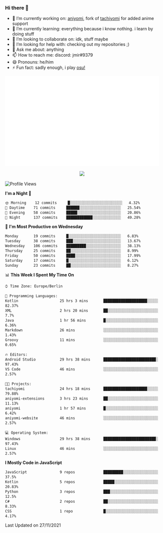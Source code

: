 ### Hi there 👋



<!--
**jmir1/jmir1** is a ✨ _special_ ✨ repository because its `README.md` (this file) appears on your GitHub profile.

Here are some ideas to get you started:
-->
- 🔭 I’m currently working on: [aniyomi](https://github.com/jmir1/aniyomi), fork of [tachiyomi](https://github.com/tachiyomiorg/tachiyomi) for added anime support
- 🌱 I’m currently learning: everything because i know nothing. i learn by doing stuff
- 👯 I’m looking to collaborate on: idk, stuff maybe
- 🤔 I’m looking for help with: checking out my repositories ;)
- 💬 Ask me about: anything
- 📫 How to reach me: discord: jmir#9379
- 😄 Pronouns: he/him
- ⚡ Fun fact: sadly enough, i play [osu!](https://osu.ppy.sh/users/18018426)  
<div>
	<p align="center">
		<a href="https://github.com/jmir1?tab=repositories" target="_blank" rel="noopener"><img src="https://github.com/jmir1/github-stats/blob/master/generated/overview.svg"></a>
	</p>
	<p align="center">
		<a href="https://github.com/search?o=desc&q=author%3Ajmir1&s=committer-date&type=Commits" target="_blank" rel="noopener"><img src="https://github-readme-streak-stats.herokuapp.com/?user=jmir1"></a>
	</p>
</div>

<!--START_SECTION:waka-->
![Profile Views](http://img.shields.io/badge/Profile%20Views-8-blue)

**I'm a Night 🦉** 

```text
🌞 Morning    12 commits     █░░░░░░░░░░░░░░░░░░░░░░░░   4.32% 
🌆 Daytime    71 commits     ██████░░░░░░░░░░░░░░░░░░░   25.54% 
🌃 Evening    58 commits     █████░░░░░░░░░░░░░░░░░░░░   20.86% 
🌙 Night      137 commits    ████████████░░░░░░░░░░░░░   49.28%

```
📅 **I'm Most Productive on Wednesday** 

```text
Monday       19 commits     █░░░░░░░░░░░░░░░░░░░░░░░░   6.83% 
Tuesday      38 commits     ███░░░░░░░░░░░░░░░░░░░░░░   13.67% 
Wednesday    106 commits    █████████░░░░░░░░░░░░░░░░   38.13% 
Thursday     25 commits     ██░░░░░░░░░░░░░░░░░░░░░░░   8.99% 
Friday       50 commits     ████░░░░░░░░░░░░░░░░░░░░░   17.99% 
Saturday     17 commits     █░░░░░░░░░░░░░░░░░░░░░░░░   6.12% 
Sunday       23 commits     ██░░░░░░░░░░░░░░░░░░░░░░░   8.27%

```


📊 **This Week I Spent My Time On** 

```text
⌚︎ Time Zone: Europe/Berlin

💬 Programming Languages: 
Kotlin                   25 hrs 3 mins       ████████████████████░░░░░   82.37% 
XML                      2 hrs 20 mins       ██░░░░░░░░░░░░░░░░░░░░░░░   7.7% 
Java                     1 hr 56 mins        █░░░░░░░░░░░░░░░░░░░░░░░░   6.36% 
Markdown                 26 mins             ░░░░░░░░░░░░░░░░░░░░░░░░░   1.43% 
Groovy                   11 mins             ░░░░░░░░░░░░░░░░░░░░░░░░░   0.65%

🔥 Editors: 
Android Studio           29 hrs 38 mins      ████████████████████████░   97.43% 
VS Code                  46 mins             ░░░░░░░░░░░░░░░░░░░░░░░░░   2.57%

🐱‍💻 Projects: 
tachiyomi                24 hrs 18 mins      ████████████████████░░░░░   79.88% 
aniyomi-extensions       3 hrs 23 mins       ██░░░░░░░░░░░░░░░░░░░░░░░   11.13% 
aniyomi                  1 hr 57 mins        █░░░░░░░░░░░░░░░░░░░░░░░░   6.42% 
aniyomi-website          46 mins             ░░░░░░░░░░░░░░░░░░░░░░░░░   2.57%

💻 Operating System: 
Windows                  29 hrs 38 mins      ████████████████████████░   97.43% 
Linux                    46 mins             ░░░░░░░░░░░░░░░░░░░░░░░░░   2.57%

```

**I Mostly Code in JavaScript** 

```text
JavaScript               9 repos             █████████░░░░░░░░░░░░░░░░   37.5% 
Kotlin                   5 repos             █████░░░░░░░░░░░░░░░░░░░░   20.83% 
Python                   3 repos             ███░░░░░░░░░░░░░░░░░░░░░░   12.5% 
C#                       2 repos             ██░░░░░░░░░░░░░░░░░░░░░░░   8.33% 
CSS                      1 repo              █░░░░░░░░░░░░░░░░░░░░░░░░   4.17%

```



 Last Updated on 27/11/2021
<!--END_SECTION:waka-->
